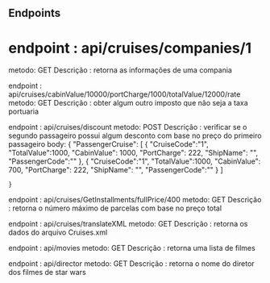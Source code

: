  
## Endpoints 

# endpoint : api/cruises/companies/1
metodo: GET
Descrição : retorna as informações de uma compania

 
endpoint : api/cruises/cabinValue/10000/portCharge/1000/totalValue/12000/rate
metodo: GET
Descrição : obter algum outro imposto que não seja a taxa portuaria

 

endpoint : api/cruises/discount
metodo: POST
Descrição : verificar se o segundo passageiro possui algum desconto com base no preço do primeiro passageiro
body: 
	{
	 "PassengerCruise":
		[
			{
			"CruiseCode":"1",
			"TotalValue":1000,
			"CabinValue": 1000,
			"PortCharge": 222,
			"ShipName": "",
			"PassengerCode":""
			},
			{
			"CruiseCode":"1",
			"TotalValue":1000,
			"CabinValue": 700,
			"PortCharge": 222,
			"ShipName": "",
			"PassengerCode":""
			}
	 	]
		
	}



endpoint : api/cruises/GetInstallments/fullPrice/400
metodo: GET
Descrição : retorna o número máximo de parcelas com base no preço total



endpoint : api/cruises/translateXML
metodo: GET
Descrição : retorna os dados do arquivo Cruises.xml



endpoint : api/movies
metodo: GET
Descrição : retorna uma lista de filmes



endpoint : api/director
metodo: GET
Descrição : retorna o nome do diretor dos filmes de star wars

